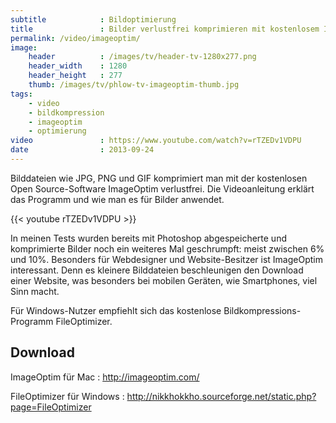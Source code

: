 ```yaml
---
subtitle            : Bildoptimierung
title               : Bilder verlustfrei komprimieren mit kostenlosem ImageOptim
permalink: /video/imageoptim/
image:
    header          : /images/tv/header-tv-1280x277.png
    header_width    : 1280
    header_height   : 277
    thumb: /images/tv/phlow-tv-imageoptim-thumb.jpg
tags:
    - video
    - bildkompression
    - imageoptim
    - optimierung
video               : https://www.youtube.com/watch?v=rTZEDv1VDPU
date                : 2013-09-24
---
```

Bilddateien wie JPG, PNG und GIF komprimiert man mit der kostenlosen Open Source-Software ImageOptim verlustfrei. Die Videoanleitung erklärt das Programm und wie man es für Bilder anwendet.
<!--more-->

{{< youtube rTZEDv1VDPU >}}

In meinen Tests wurden bereits mit Photoshop abgespeicherte und komprimierte Bilder noch ein weiteres Mal geschrumpft: meist zwischen 6% und 10%. Besonders für Webdesigner und Website-Besitzer ist ImageOptim interessant. Denn es kleinere Bilddateien beschleunigen den Download einer Website, was besonders bei mobilen Geräten, wie Smartphones, viel Sinn macht.

Für Windows-Nutzer empfiehlt sich das kostenlose Bildkompressions-Programm FileOptimizer.


## Download

ImageOptim für Mac
:    <http://imageoptim.com/>

FileOptimizer für Windows
:    <http://nikkhokkho.sourceforge.net/static.php?page=FileOptimizer>